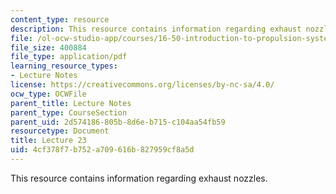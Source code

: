 ```yaml
---
content_type: resource
description: This resource contains information regarding exhaust nozzles.
file: /ol-ocw-studio-app/courses/16-50-introduction-to-propulsion-systems-spring-2012/4cf378f7b752a709616b827959cf8a5d_MIT16_50S12_lec23.pdf
file_size: 400884
file_type: application/pdf
learning_resource_types:
- Lecture Notes
license: https://creativecommons.org/licenses/by-nc-sa/4.0/
ocw_type: OCWFile
parent_title: Lecture Notes
parent_type: CourseSection
parent_uid: 2d574186-805b-8d6e-b715-c104aa54fb59
resourcetype: Document
title: Lecture 23
uid: 4cf378f7-b752-a709-616b-827959cf8a5d
---
```

This resource contains information regarding exhaust nozzles.